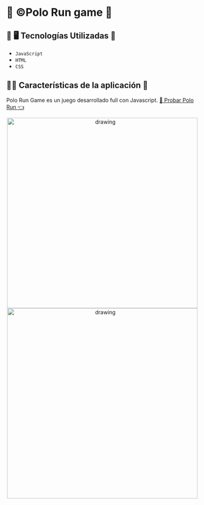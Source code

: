 # 👾 ©️Polo Run game 🐺

## 📌 🖥️ Tecnologías Utilizadas  👾

- `JavaScript`
- `HTML`
- `CSS`

## 📌📁 Características de la aplicación 🚀 

Polo Run Game es un juego desarrollado full con Javascript.
<a href='https://jhossymarbalderrama.github.io/poloRun/' target='_blank'>🚀 Probar Polo Run 👈<a/>
<p  align="center">  
  <img src="https://github.com/Jhossymarbalderrama/PoloScape/assets/52534649/4f01b17f-e168-44d0-a009-3f296aa099f1" alt="drawing" style="width:500px;"/> 
  <img src="https://github.com/Jhossymarbalderrama/PoloScape/assets/52534649/75dcf3ae-f549-41fc-b3a9-23b9f89e54a1" alt="drawing" style="width:500px;"/> 
</p>


